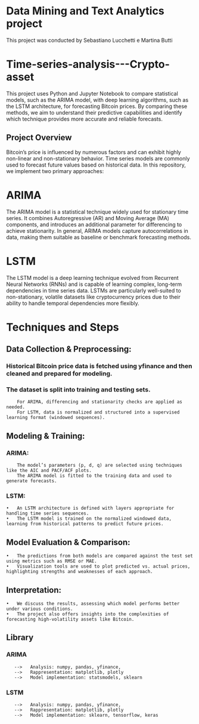 # Data Mining and Text Analytics project
This project was conducted by Sebastiano Lucchetti e Martina Butti

# Time-series-analysis---Crypto-asset
This project uses Python and Jupyter Notebook to compare statistical models, such as the ARIMA model, with deep learning algorithms, such as the LSTM architecture, for forecasting Bitcoin prices. By comparing these methods, we aim to understand their predictive capabilities and identify which technique provides more accurate and reliable forecasts. 

## Project Overview
Bitcoin’s price is influenced by numerous factors and can exhibit highly non-linear and non-stationary behavior. Time series models are commonly used to forecast future values based on historical data. In this repository, we implement two primary approaches:

# ARIMA 
The ARIMA model is a statistical technique widely used for stationary time series. It combines Autoregressive (AR) and Moving Average (MA) components, and introduces an additional parameter for differencing to achieve stationarity. In general, ARIMA models capture autocorrelations in data, making them suitable as baseline or benchmark forecasting methods.

# LSTM 
The LSTM model is a deep learning technique evolved from Recurrent Neural Networks (RNNs) and is capable of learning complex, long-term dependencies in time series data. LSTMs are particularly well-suited to non-stationary, volatile datasets like cryptocurrency prices due to their ability to handle temporal dependencies more flexibly.



# Techniques and Steps
## Data Collection & Preprocessing:
### Historical Bitcoin price data is fetched using yfinance and then cleaned and prepared for modeling.
### The dataset is split into training and testing sets.
		For ARIMA, differencing and stationarity checks are applied as needed.
		For LSTM, data is normalized and structured into a supervised learning format (windowed sequences).

## Modeling & Training:
### ARIMA:
		The model’s parameters (p, d, q) are selected using techniques like the AIC and PACF/ACF plots.
		The ARIMA model is fitted to the training data and used to generate forecasts.
### LSTM:
	•	An LSTM architecture is defined with layers appropriate for handling time series sequences.
	•	The LSTM model is trained on the normalized windowed data, learning from historical patterns to predict future prices.
	
 ## Model Evaluation & Comparison:
	•	The predictions from both models are compared against the test set using metrics such as RMSE or MAE.
	•	Visualization tools are used to plot predicted vs. actual prices, highlighting strengths and weaknesses of each approach.

## Interpretation:
	•	We discuss the results, assessing which model performs better under various conditions.
	•	The project also offers insights into the complexities of forecasting high-volatility assets like Bitcoin.


## Library
### ARIMA
       -->   Analysis: numpy, pandas, yfinance, 
       -->   Rappresentation: matplotlib, plotly 
       -->   Model implementation: statsmodels, sklearn

### LSTM
       -->   Analysis: numpy, pandas, yfinance, 
       -->   Rappresentation: matplotlib, plotly 
       -->   Model implementation: sklearn, tensorflow, keras



